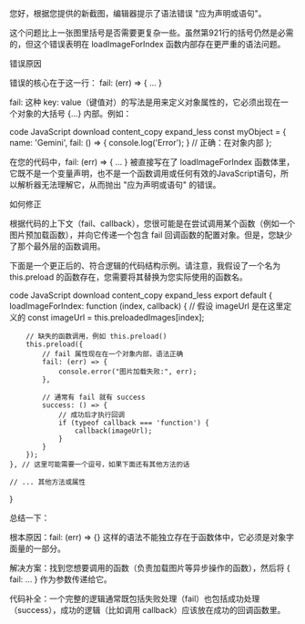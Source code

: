 您好，根据您提供的新截图，编辑器提示了语法错误 "应为声明或语句"。

这个问题比上一张图里括号是否需要更复杂一些。虽然第921行的括号仍然是必需的，但这个错误表明在 loadImageForIndex 函数内部存在更严重的语法问题。

错误原因

错误的核心在于这一行： fail: (err) => { ... }

fail: 这种 key: value（键值对）的写法是用来定义对象属性的，它必须出现在一个对象的大括号 {...} 内部。例如：

code
JavaScript
download
content_copy
expand_less
const myObject = {
  name: 'Gemini',
  fail: () => { console.log('Error'); } // 正确：在对象内部
};

在您的代码中，fail: (err) => { ... } 被直接写在了 loadImageForIndex 函数体里，它既不是一个变量声明，也不是一个函数调用或任何有效的JavaScript语句，所以解析器无法理解它，从而抛出 "应为声明或语句" 的错误。

如何修正

根据代码的上下文（fail、callback），您很可能是在尝试调用某个函数（例如一个图片预加载函数），并向它传递一个包含 fail 回调函数的配置对象。但是，您缺少了那个最外层的函数调用。

下面是一个更正后的、符合逻辑的代码结构示例。请注意，我假设了一个名为 this.preload 的函数存在，您需要将其替换为您实际使用的函数名。

code
JavaScript
download
content_copy
expand_less
export default {
    loadImageForIndex: function (index, callback) {
        // 假设 imageUrl 是在这里定义的
        const imageUrl = this.preloadedImages[index];

        // 缺失的函数调用，例如 this.preload()
        this.preload({
            // fail 属性现在在一个对象内部，语法正确
            fail: (err) => {
                console.error("图片加载失败:", err);
            },

            // 通常有 fail 就有 success
            success: () => {
                // 成功后才执行回调
                if (typeof callback === 'function') {
                    callback(imageUrl);
                }
            }
        });
    }, // 这里可能需要一个逗号，如果下面还有其他方法的话
    
    // ... 其他方法或属性
}

总结一下：

根本原因：fail: (err) => {} 这样的语法不能独立存在于函数体中，它必须是对象字面量的一部分。

解决方案：找到您想要调用的函数（负责加载图片等异步操作的函数），然后将 { fail: ... } 作为参数传递给它。

代码补全：一个完整的逻辑通常既包括失败处理（fail）也包括成功处理（success），成功的逻辑（比如调用 callback）应该放在成功的回调函数里。